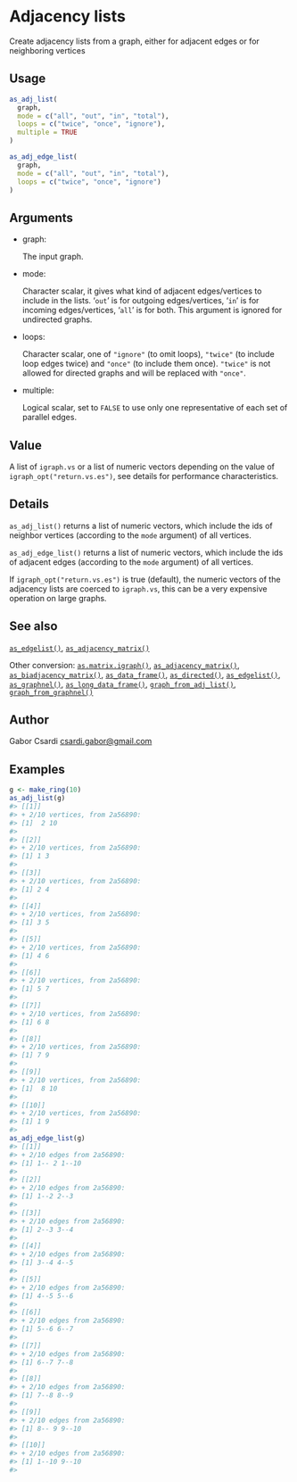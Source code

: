 # Adjacency lists

Create adjacency lists from a graph, either for adjacent edges or for
neighboring vertices

## Usage

``` r
as_adj_list(
  graph,
  mode = c("all", "out", "in", "total"),
  loops = c("twice", "once", "ignore"),
  multiple = TRUE
)

as_adj_edge_list(
  graph,
  mode = c("all", "out", "in", "total"),
  loops = c("twice", "once", "ignore")
)
```

## Arguments

- graph:

  The input graph.

- mode:

  Character scalar, it gives what kind of adjacent edges/vertices to
  include in the lists. ‘`out`’ is for outgoing edges/vertices, ‘`in`’
  is for incoming edges/vertices, ‘`all`’ is for both. This argument is
  ignored for undirected graphs.

- loops:

  Character scalar, one of `"ignore"` (to omit loops), `"twice"` (to
  include loop edges twice) and `"once"` (to include them once).
  `"twice"` is not allowed for directed graphs and will be replaced with
  `"once"`.

- multiple:

  Logical scalar, set to `FALSE` to use only one representative of each
  set of parallel edges.

## Value

A list of `igraph.vs` or a list of numeric vectors depending on the
value of `igraph_opt("return.vs.es")`, see details for performance
characteristics.

## Details

`as_adj_list()` returns a list of numeric vectors, which include the ids
of neighbor vertices (according to the `mode` argument) of all vertices.

`as_adj_edge_list()` returns a list of numeric vectors, which include
the ids of adjacent edges (according to the `mode` argument) of all
vertices.

If `igraph_opt("return.vs.es")` is true (default), the numeric vectors
of the adjacency lists are coerced to `igraph.vs`, this can be a very
expensive operation on large graphs.

## See also

[`as_edgelist()`](https://r.igraph.org/reference/as_edgelist.md),
[`as_adjacency_matrix()`](https://r.igraph.org/reference/as_adjacency_matrix.md)

Other conversion:
[`as.matrix.igraph()`](https://r.igraph.org/reference/as.matrix.igraph.md),
[`as_adjacency_matrix()`](https://r.igraph.org/reference/as_adjacency_matrix.md),
[`as_biadjacency_matrix()`](https://r.igraph.org/reference/as_biadjacency_matrix.md),
[`as_data_frame()`](https://r.igraph.org/reference/graph_from_data_frame.md),
[`as_directed()`](https://r.igraph.org/reference/as_directed.md),
[`as_edgelist()`](https://r.igraph.org/reference/as_edgelist.md),
[`as_graphnel()`](https://r.igraph.org/reference/as_graphnel.md),
[`as_long_data_frame()`](https://r.igraph.org/reference/as_long_data_frame.md),
[`graph_from_adj_list()`](https://r.igraph.org/reference/graph_from_adj_list.md),
[`graph_from_graphnel()`](https://r.igraph.org/reference/graph_from_graphnel.md)

## Author

Gabor Csardi <csardi.gabor@gmail.com>

## Examples

``` r
g <- make_ring(10)
as_adj_list(g)
#> [[1]]
#> + 2/10 vertices, from 2a56890:
#> [1]  2 10
#> 
#> [[2]]
#> + 2/10 vertices, from 2a56890:
#> [1] 1 3
#> 
#> [[3]]
#> + 2/10 vertices, from 2a56890:
#> [1] 2 4
#> 
#> [[4]]
#> + 2/10 vertices, from 2a56890:
#> [1] 3 5
#> 
#> [[5]]
#> + 2/10 vertices, from 2a56890:
#> [1] 4 6
#> 
#> [[6]]
#> + 2/10 vertices, from 2a56890:
#> [1] 5 7
#> 
#> [[7]]
#> + 2/10 vertices, from 2a56890:
#> [1] 6 8
#> 
#> [[8]]
#> + 2/10 vertices, from 2a56890:
#> [1] 7 9
#> 
#> [[9]]
#> + 2/10 vertices, from 2a56890:
#> [1]  8 10
#> 
#> [[10]]
#> + 2/10 vertices, from 2a56890:
#> [1] 1 9
#> 
as_adj_edge_list(g)
#> [[1]]
#> + 2/10 edges from 2a56890:
#> [1] 1-- 2 1--10
#> 
#> [[2]]
#> + 2/10 edges from 2a56890:
#> [1] 1--2 2--3
#> 
#> [[3]]
#> + 2/10 edges from 2a56890:
#> [1] 2--3 3--4
#> 
#> [[4]]
#> + 2/10 edges from 2a56890:
#> [1] 3--4 4--5
#> 
#> [[5]]
#> + 2/10 edges from 2a56890:
#> [1] 4--5 5--6
#> 
#> [[6]]
#> + 2/10 edges from 2a56890:
#> [1] 5--6 6--7
#> 
#> [[7]]
#> + 2/10 edges from 2a56890:
#> [1] 6--7 7--8
#> 
#> [[8]]
#> + 2/10 edges from 2a56890:
#> [1] 7--8 8--9
#> 
#> [[9]]
#> + 2/10 edges from 2a56890:
#> [1] 8-- 9 9--10
#> 
#> [[10]]
#> + 2/10 edges from 2a56890:
#> [1] 1--10 9--10
#> 
```
